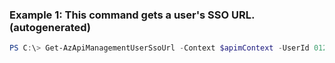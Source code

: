### Example 1: This command gets a user's SSO URL. (autogenerated)
```powershell
PS C:\> Get-AzApiManagementUserSsoUrl -Context $apimContext -UserId 0123456789
```

